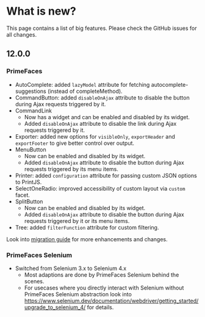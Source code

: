 # What is new?

This page contains a list of big features. Please check the GitHub issues for all changes.

## 12.0.0

### PrimeFaces

* AutoComplete: added `lazyModel` attribute for fetching autocomplete-suggestions (instead of completeMethod).
* CommandButton: added `disableOnAjax` attribute to disable the button during Ajax requests triggered by it.
* CommandLink
  * Now has a widget and can be enabled and disabled by its widget.
  * Added `disableOnAjax` attribute to disable the link during Ajax requests triggered by it.
* Exporter: added new options for `visibleOnly`, `exportHeader` and `exportFooter` to give better control over output.
* MenuButton
  * Now can be enabled and disabled by its widget.
  * Added `disableOnAjax` attribute to disable the button during Ajax requests triggered by its menu items.
* Printer: added `configuration` attribute for passing custom JSON options to PrintJS.
* SelectOneRadio: improved accessibility of custom layout via `custom` facet.
* SplitButton
  * Now can be enabled and disabled by its widget.
  * Added `disableOnAjax` attribute to disable the button during Ajax requests triggered by it or its menu items.
* Tree: added `filterFunction` attribute for custom filtering.

Look into [migration guide](https://primefaces.github.io/primefaces/12_0_0/#/../migrationguide/12_0_0) for more enhancements and changes.

### PrimeFaces Selenium 

* Switched from Selenium 3.x to Selenium 4.x
  * Most adaptions are done by PrimeFaces Selenium behind the scenes.
  * For usecases where you directly interact with Selenium without PrimeFaces Selenium abstraction look into https://www.selenium.dev/documentation/webdriver/getting_started/upgrade_to_selenium_4/ for details.